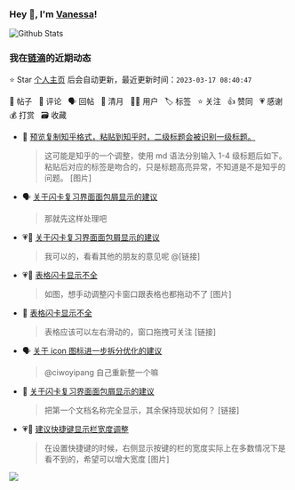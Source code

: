 ### Hey 👋, I'm [Vanessa](http://vanessa.b3log.org/)!

![Github Stats](https://github-readme-stats.vercel.app/api?username=Vanessa219&show_icons=true)

<!--events start -->

### 我在[链滴](https://ld246.com)的近期动态

⭐️ Star [个人主页](https://github.com/Vanessa219/Vanessa219) 后会自动更新，最近更新时间：`2023-03-17 08:40:47`

📝 帖子 &nbsp; 💬 评论 &nbsp; 🗣 回帖 &nbsp; 🌙 清月 &nbsp; 👨‍💻 用户 &nbsp; 🏷️ 标签 &nbsp; ⭐️ 关注 &nbsp; 👍 赞同 &nbsp; 💗 感谢 &nbsp; 💰 打赏 &nbsp; 🗃 收藏

* 💬 [预览复制知乎格式，粘贴到知乎时，二级标题会被识别一级标题。](https://ld246.com/article/1678887470328/comment/1678895401542#comments)

  > 这可能是知乎的一个调整，使用 md 语法分别输入 1-4 级标题后如下。粘贴后对应的标签是吻合的，只是标题高亮异常，不知道是不是知乎的问题。 [图片]
* 🗣 [关于闪卡复习界面面包屑显示的建议](https://ld246.com/article/1678692204041/comment/1678882751751#comments)

  > 那就先这样处理吧
* 💗💬 [关于闪卡复习界面面包屑显示的建议](https://ld246.com/article/1678692204041/comment/1678882751751#comments)

  > 我可以的，看看其他的朋友的意见呢 @[链接]
* 💗📝 [表格闪卡显示不全](https://ld246.com/article/1678840110529)

  > 如图，想手动调整闪卡窗口跟表格也都拖动不了 [图片]
* 💬 [表格闪卡显示不全](https://ld246.com/article/1678840110529/comment/1678879010710#comments)

  > 表格应该可以左右滑动的，窗口拖拽可关注 [链接]
* 🗣 [关于 icon 图标进一步拆分优化的建议](https://ld246.com/article/1678417139257/comment/1678863257242#comments)

  > @ciwoyipang 自己重新整一个嘛
* 💬 [关于闪卡复习界面面包屑显示的建议](https://ld246.com/article/1678692204041/comment/1678878728924#comments)

  > 把第一个文档名称完全显示，其余保持现状如何？ [链接]
* 💗📝 [建议快捷键显示栏宽度调整](https://ld246.com/article/1678844944498)

  > 在设置快捷键的时候，右侧显示按键的栏的宽度实际上在多数情况下是看不到的，希望可以增大宽度 [图片]


<!--events end -->

<a title="Hits" target="_blank" href="https://github.com/Vanessa219/Vanessa219"><img src="https://hits.b3log.org/Vanessa219/Vanessa219.svg"></a>
